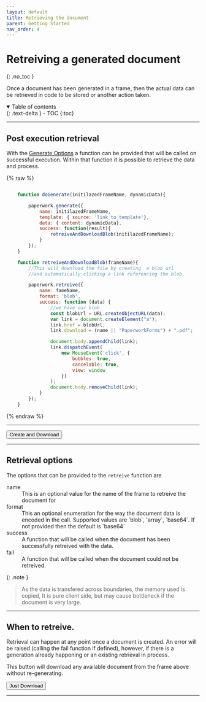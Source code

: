 ```yaml
---
layout: default
title: Retrieving the document
parent: Getting Started
nav_order: 4
---
```


# Retreiving a generated document
{: .no_toc }

Once a document has been generated in a frame, then the actual data can be retrieved in code to be stored or another action taken.

<details open markdown="block">
  <summary>
    Table of contents
  </summary>
  {: .text-delta }
- TOC
{:toc}
</details>

---

## Post execution retrieval

With the <a href='gen_config.html' >Generate Options</a> a function can be provided that will be called on successful execution. Within that function it is possible to retrieve the data and process.

{% raw %}
```javascript

    function doGenerate(initilazedFrameName, dynamicData){

        paperwork.generate({
            name: initilazedFrameName,
            template: { source: 'link_to_template'},
            data: { content: dynamicData},
            success: function(result){
                retreiveAndDownloadBlob(initilazedFrameName);
            }
        });
    }

    function retreiveAndDownloadBlob(frameName){
        //This will download the file by creating  a blob url
        //and automatically clicking a link referencing the blob.

        paperwork.retreive({
            name: fameName, 
            format: 'blob',
            success: function (data) {
                //we have our blob
                const blobUrl = URL.createObjectURL(data);
                var link = document.createElement("a");
                link.href = blobUrl;
                link.download = (name || "PaperworkForms") + ".pdf";

                document.body.appendChild(link);
                link.dispatchEvent(
                    new MouseEvent('click', {
                        bubbles: true,
                        cancelable: true,
                        view: window
                    })
                );
                document.body.removeChild(link);
            }
        });
    }

```
{% endraw %}

---

<button class="btn generateDoc">Create and Download</button>

<script>

var count = 0;

const generateDoc = document.querySelector('.generateDoc');


jtd.addEvent(generateDoc, 'click', function(){
  count++;
  var source = "https://raw.githubusercontent.com/richard-scryber/PaperworkDayDocs/main/docs/_samples/nodata/buttonDownload.html"
  var data = { count: count, name: "Just for download" };

  paperwork.generate({
    name: 'ButtonDownload',
    template: {source: source},
    data: {content: data},
    success: function(result) {
        retrieveAndDownloadBlob('ButtonDownload');
    }
  });

});

function retrieveAndDownloadBlob(frameName){
        //This will download the file by creating  a blob url
        //and automatically clicking a link referencing the blob.

        paperwork.retrieve({
            name: frameName, 
            format: 'blob',
            success: function (data) {
                //we have our blob
                const blobUrl = URL.createObjectURL(data);
                var link = document.createElement("a");
                link.href = blobUrl;
                link.download = (frameName || "PaperworkForms") + ".pdf";

                document.body.appendChild(link);
                link.dispatchEvent(
                    new MouseEvent('click', {
                        bubbles: true,
                        cancelable: true,
                        view: window
                    })
                );
                document.body.removeChild(link);
            },
            fail: function(message){
                alert("Could not download the data " + message);
            }
        });
    }

</script>

<!-- the frame will be initialzed by the code in the root default _layout -->
<div id='buttonDownload' class='document-container' name='ButtonDownload' data-pw-ui="Default, Code, Edit" ></div>

---

## Retrieval options

The options that can be provided to the `retreive` function are

<dl>
    <dt>name</dt>
    <dd>This is an optional value for the name of the frame to retreive the document for</dd>
    <dt>format</dt>
    <dd>This an optional enumeration for the way the document data is encoded in the call. Supported values are `blob`, 'array`, `base64`. If not provided then the default is `base64`</dd>
    <dt>success</dt>
    <dd>A function that will be called when the document has been successfully retreived with the data.</dd>
    <dt>fail</dt>
    <dd>A function that will be called when the document could not be retreived.</dd>
</dl>


{: .note }
> As the data is transfered across boundaries, the memory used is copied, 
> It is pure client side, but may cause bottleneck if the document is very large.

---

## When to retreive.

Retrieval can happen at any point once a document is created. 
An error will be raised (calling the fail function if defined), however, if there is a generation already happening or an existing retrieval in process.

This button will download any available document from the frame above without re-generating.


<button class="btn downloadDoc">Just Download</button>

<script>

var count = 0;

const downloadDoc = document.querySelector('.downloadDoc');

jtd.addEvent(downloadDoc, 'click', function(){
  retrieveAndDownloadBlob('ButtonDownload');
  });

</script>

---